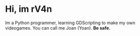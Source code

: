 # Hi, im rV4n

Im a Python programmer, learning GDScripting to make my own videogames. 
You can call me Joan (Yoan).
**Be safe.**
